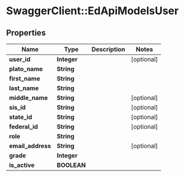 # SwaggerClient::EdApiModelsUser

## Properties
Name | Type | Description | Notes
------------ | ------------- | ------------- | -------------
**user_id** | **Integer** |  | [optional] 
**plato_name** | **String** |  | 
**first_name** | **String** |  | 
**last_name** | **String** |  | 
**middle_name** | **String** |  | [optional] 
**sis_id** | **String** |  | [optional] 
**state_id** | **String** |  | [optional] 
**federal_id** | **String** |  | [optional] 
**role** | **String** |  | 
**email_address** | **String** |  | [optional] 
**grade** | **Integer** |  | 
**is_active** | **BOOLEAN** |  | 


